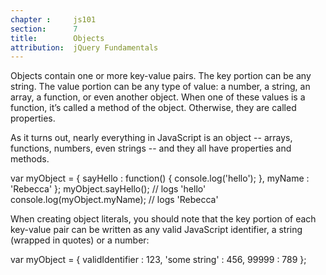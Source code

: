```yaml
---
chapter :     js101
section:      7
title:        Objects
attribution:  jQuery Fundamentals
---
```

Objects contain one or more key-value pairs. The key portion can be any string.
The value portion can be any type of value: a number, a string, an array, a
function, or even another object.  When one of these values is a function, it’s
called a method of the object. Otherwise, they are called properties.

As it turns out, nearly everything in JavaScript is an object -- arrays,
functions, numbers, even strings -- and they all have properties and methods.


<javascript caption="Creating an 'object literal'">
    var myObject = {
      sayHello : function() {
          console.log('hello');
      },
      myName : 'Rebecca'
    };
    myObject.sayHello();            // logs 'hello'
    console.log(myObject.myName);   // logs 'Rebecca'
</javascript>


When creating object literals, you should note that the key portion of each
key-value pair can be written as any valid JavaScript identifier, a string
(wrapped in quotes) or a number:

<javascript caption="test">
    var myObject = {
      validIdentifier : 123,
      'some string' : 456,
      99999 : 789
    };
</javascript>
